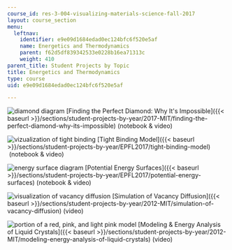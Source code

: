 ```yaml
---
course_id: res-3-004-visualizing-materials-science-fall-2017
layout: course_section
menu:
  leftnav:
    identifier: e9e09d1684edad0ec124bfc6f520e5af
    name: Energetics and Thermodynamics
    parent: f62d5df839342533e0228b16ea71313c
    weight: 410
parent_title: Student Projects by Topic
title: Energetics and Thermodynamics
type: course
uid: e9e09d1684edad0ec124bfc6f520e5af

---
```


![diamond diagram](/coursemedia/res-3-004-visualizing-materials-science-fall-2017/1a3cabc42a0ca20cd89719082b29a291_MITRES_3_004F17_21_chyr-th.jpg) [Finding the Perfect Diamond: Why It's Impossible]({{< baseurl >}}/sections/student-projects-by-year/2017-MIT/finding-the-perfect-diamond-why-its-impossible) (notebook & video)

![vizualization of tight binding](/coursemedia/res-3-004-visualizing-materials-science-fall-2017/44e08c9b30e0c4ca0900613a20af5891_MITRES_3_004F17_26_anon-th.jpg) [Tight Binding Model]({{< baseurl >}}/sections/student-projects-by-year/EPFL2017/tight-binding-model)  (notebook & video)

![energy surface diagram](/coursemedia/res-3-004-visualizing-materials-science-fall-2017/4985d3da9972a79ca89284d6ebb602f8_MITRES_3_004F17_28_moral-th.jpg) [Potential Energy Surfaces]({{< baseurl >}}/sections/student-projects-by-year/EPFL2017/potential-energy-surfaces)﻿ (notebook & video)

![visualization of vacancy diffusion](/coursemedia/res-3-004-visualizing-materials-science-fall-2017/6c682cf6408456582b8b59149245dd23_MITRES_3_004F17_7_chen-th.jpg) [Simulation of Vacancy Diffusion]({{< baseurl >}}/sections/student-projects-by-year/2012-MIT/simulation-of-vacancy-diffusion) (video)

![portion of a red, pink, and light pink model](/coursemedia/res-3-004-visualizing-materials-science-fall-2017/e12fad098ded6fce481bd3ab45e47942_MITRES_3_004F17_4_javed-th.jpg) [Modeling & Energy Analysis of Liquid Crystals]({{< baseurl >}}/sections/student-projects-by-year/2012-MIT/modeling-energy-analysis-of-liquid-crystals) (video)